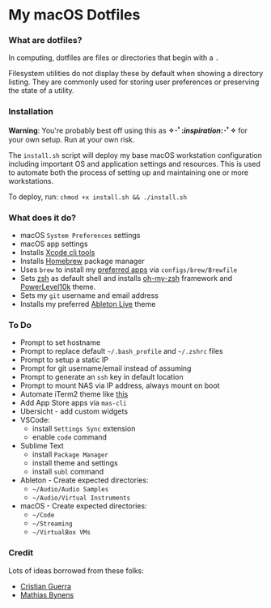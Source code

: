 # My macOS Dotfiles

### What are dotfiles?

In computing, dotfiles are files or directories that begin with a `.`

Filesystem utilities do not display these by default when showing a directory listing. They are commonly used for storing user preferences or preserving the state of a utility.

### Installation

**Warning**: You're probably best off using this as **✧･ﾟ:_inspiration_:･ﾟ✧** for your own setup. Run at your own risk.

The `install.sh` script will deploy my base macOS workstation configuration including important OS and application settings and resources. This is used to automate both the process of setting up and maintaining one or more workstations.

To deploy, run: `chmod +x install.sh && ./install.sh`

### What does it do?

- macOS `System Preferences` settings
- macOS app settings
- Installs [Xcode cli tools](https://developer.apple.com/library/archive/technotes/tn2339/_index.html)
- Installs [Homebrew](https://brew.sh/) package manager
- Uses `brew` to install my [preferred apps](https://github.com/samkasman/macOS-Dotfiles/blob/master/configs/brew/Brewfile) via `configs/brew/Brewfile`
- Sets [zsh](http://zsh.sourceforge.net/) as default shell and installs [oh-my-zsh](https://github.com/robbyrussell/oh-my-zsh) framework and [PowerLevel10k](https://github.com/romkatv/powerlevel10k) theme.
- Sets my `git` username and email address
- Installs my preferred [Ableton Live](https://www.ableton.com/en/live/) theme

### To Do

- Prompt to set hostname
- Prompt to replace default `~/.bash_profile` and `~/.zshrc` files
- Prompt to setup a static IP
- Prompt for git username/email instead of assuming
- Prompt to generate an `ssh` key in default location
- Prompt to mount NAS via IP address, always mount on boot
- Automate iTerm2 theme like [this](https://github.com/mbadolato/iTerm2-Color-Schemes/issues/140)
- Add App Store apps via `mas-cli`
- Ubersicht - add custom widgets
- VSCode:
	- install `Settings Sync` extension
	- enable `code` command
- Sublime Text
	- install `Package Manager`
	- install theme and settings
	- install `subl` command
- Ableton - Create expected directories:
	- `~/Audio/Audio Samples`
	- `~/Audio/Virtual Instruments`
- macOS - Create expected directories:
	- `~/Code`
	- `~/Streaming`
	- `~/VirtualBox VMs`

### Credit

Lots of ideas borrowed from these folks:
- [Cristian Guerra](https://github.com/explorador)
- [Mathias Bynens](https://github.com/mathiasbynens)

